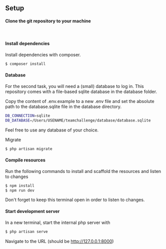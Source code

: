 
## Setup

#### Clone the git repository to your machine
<br>

#### Install dependencies
Install dependencies with composer.

```bash
$ composer install
```

#### Database
For the second task, you will need a (small) database to log in. This repository comes with a file-based sqlite database in the database folder.

Copy the content of .env.example to a new .env file and set the absolute path to the database.sqlite file in the database directory.

```bash
DB_CONNECTION=sqlite
DB_DATABASE=/Users/USENAME/teamchallenge/database/database.sqlite
```

Feel free to use any database of your choice. 

Migrate
```bash
$ php artisan migrate
```

#### Compile resources

Run the following commands to install and scaffold the resources and listen to changes

```bash
$ npm install
$ npm run dev
```

Don't forget to keep this terminal open in order to listen to changes.

#### Start development server

In a new terminal, start the internal php server with

```bash
$ php artisan serve
```

Navigate to the URL (should be http://127.0.0.1:8000)
